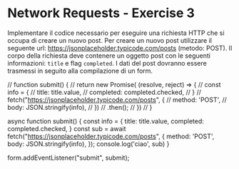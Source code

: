 # Network Requests - Exercise 3
Implementare il codice necessario per eseguire una richiesta HTTP che si occupa di creare un nuovo post. Per creare un nuovo post utilizzare il seguente url: https://jsonplaceholder.typicode.com/posts (metodo: POST). Il corpo della richiesta deve contenere un oggetto post con le seguenti informazioni: `title` e flag `completed`. I dati del post dovranno essere trasmessi in seguito alla compilazione di un form.


  // function submit() {
  //   return new Promise( (resolve, reject) => {
  //     const info = {
  //     title: title.value,
  //     completed: completed.checked,
  //     }
  //   fetch("https://jsonplaceholder.typicode.com/posts", {
  //     method: 'POST',
  //     body: JSON.stringify(info),
  //   })
  //   .then();
  //   })
  // }

  async function submit() {
    const info = {
      title: title.value,
      completed: completed.checked,
      }
    const sub = await fetch("https://jsonplaceholder.typicode.com/posts", {
      method: 'POST',
      body: JSON.stringify(info),
    });
    console.log('ciao', sub)
  }

  form.addEventListener("submit", submit);